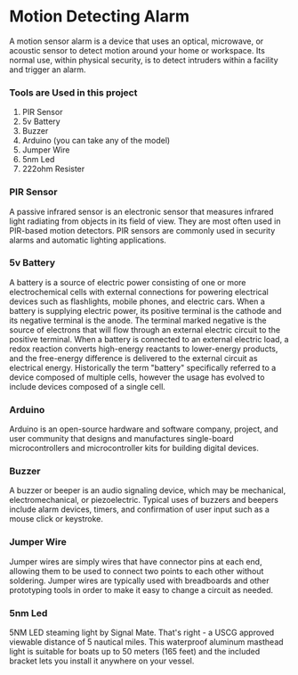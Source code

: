 
# Motion Detecting Alarm

 A motion sensor alarm is a device that uses an optical, microwave, or acoustic sensor to detect motion around your home or workspace. Its normal use, within physical security, is to detect intruders within a facility and trigger an alarm.

### Tools are Used in this project

1. PIR Sensor
2. 5v Battery
3. Buzzer
4. Arduino (you can take any of the model)
5. Jumper Wire
6. 5nm Led
7. 222ohm Resister

### PIR Sensor

A passive infrared sensor is an electronic sensor that measures infrared light radiating from objects in its field of view. They are most often used in PIR-based motion detectors. PIR sensors are commonly used in security alarms and automatic lighting applications.

### 5v Battery

A battery is a source of electric power consisting of one or more electrochemical cells with external connections for powering electrical devices such as flashlights, mobile phones, and electric cars. When a battery is supplying electric power, its positive terminal is the cathode and its negative terminal is the anode. The terminal marked negative is the source of electrons that will flow through an external electric circuit to the positive terminal. When a battery is connected to an external electric load, a redox reaction converts high-energy reactants to lower-energy products, and the free-energy difference is delivered to the external circuit as electrical energy. Historically the term "battery" specifically referred to a device composed of multiple cells, however the usage has evolved to include devices composed of a single cell.

### Arduino

Arduino is an open-source hardware and software company, project, and user community that designs and manufactures single-board microcontrollers and microcontroller kits for building digital devices.

### Buzzer

A buzzer or beeper is an audio signaling device, which may be mechanical, electromechanical, or piezoelectric. Typical uses of buzzers and beepers include alarm devices, timers, and confirmation of user input such as a mouse click or keystroke.

### Jumper Wire

Jumper wires are simply wires that have connector pins at each end, allowing them to be used to connect two points to each other without soldering. Jumper wires are typically used with breadboards and other prototyping tools in order to make it easy to change a circuit as needed.

### 5nm Led

5NM LED steaming light by Signal Mate. That's right - a USCG approved viewable distance of 5 nautical miles. This waterproof aluminum masthead light is suitable for boats up to 50 meters (165 feet) and the included bracket lets you install it anywhere on your vessel.



